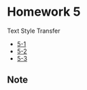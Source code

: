 # Homework 5
Text Style Transfer
* [5-1]
* [5-2]
* [5-3]
## Note



[5-1]: https://docs.google.com/presentation/d/1biEDjNL-0wkuizq7GyGU0ec7hn-0dugc3knksdWf_lI
[5-2]: https://docs.google.com/presentation/d/1XZEPOVo9DLllXa1xrbR8e74guYctKXBgu1mgD_K6d4Y
[5-3]: https://docs.google.com/presentation/d/1ska7RtBOSR3FxPAZHeZL-Y85fnoB1APUYqxdFZ7Ai1k
